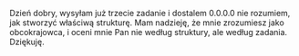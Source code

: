 Dzień dobry, wysyłam już trzecie zadanie i dostalem 0.0.0.0 nie rozumiem, 
jak stworzyć właściwą strukturę. 
Mam nadzieję, że mnie zrozumiesz jako obcokrajowca, i oceni mnie Pan nie według struktury, ale według zadania. Dziękuję.
